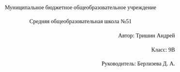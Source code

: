 <style>
  :root {
    margin: 2cm 1cm 2cm 3cm;
    text-indent: 1.25cm;
  }
  :root, body {
    font-family: "Times New Roman", "Times", serif;
    font-size: 14pt;
    line-height: 1.5;
  }
</style>

<center>
Муниципальное бюджетное общеобразовательное учреждение

Средняя общеобразовательная школа №51
</center>

<div style="text-align: right;">
Автор: Тришин Андрей

Класс: 9В

Руководитель: Берлизева Д. А.
</div>